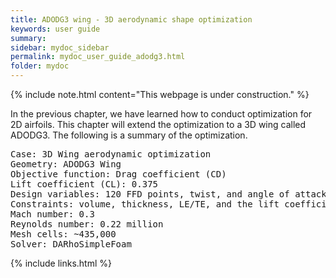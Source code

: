 ```yaml
---
title: ADODG3 wing - 3D aerodynamic shape optimization
keywords: user guide
summary: 
sidebar: mydoc_sidebar
permalink: mydoc_user_guide_adodg3.html
folder: mydoc
---
```


{% include note.html content="This webpage is under construction." %}

In the previous chapter, we have learned how to conduct optimization for 2D airfoils. This chapter will extend the optimization to a 3D wing called ADODG3. The following is a summary of the optimization.

<pre>
Case: 3D Wing aerodynamic optimization 
Geometry: ADODG3 Wing
Objective function: Drag coefficient (CD)
Lift coefficient (CL): 0.375
Design variables: 120 FFD points, twist, and angle of attack (total: 126).
Constraints: volume, thickness, LE/TE, and the lift coefficient (total number: 764)
Mach number: 0.3
Reynolds number: 0.22 million
Mesh cells: ~435,000
Solver: DARhoSimpleFoam
</pre>


{% include links.html %}
